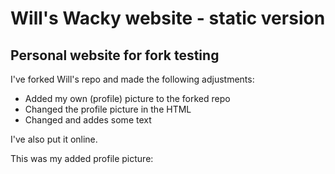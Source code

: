 # Will's Wacky website - static version
## Personal website for fork testing

I've forked Will's repo and made the following adjustments: 
- Added my own (profile) picture to the forked repo
- Changed the profile picture in the HTML
- Changed and addes some text

I've also put it online. 

This was my added profile picture: 
